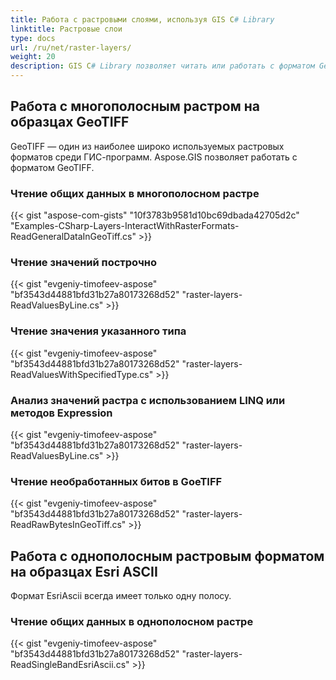 ```yaml
---
title: Работа с растровыми слоями, используя GIS C# Library
linktitle: Растровые слои
type: docs
url: /ru/net/raster-layers/
weight: 20
description: GIS C# Library позволяет читать или работать с форматом GeoTIFF, который является одним из наиболее широко используемых растровых форматов среди ГИС-программ.
---
```


## **Работа с многополосным растром на образцах GeoTIFF**
GeoTIFF — один из наиболее широко используемых растровых форматов среди ГИС-программ. Aspose.GIS позволяет работать с форматом GeoTIFF.
### **Чтение общих данных в многополосном растре**
{{< gist "aspose-com-gists" "10f3783b9581d10bc69dbada42705d2c" "Examples-CSharp-Layers-InteractWithRasterFormats-ReadGeneralDataInGeoTiff.cs" >}}
### **Чтение значений построчно**
{{< gist "evgeniy-timofeev-aspose" "bf3543d44881bfd31b27a80173268d52" "raster-layers-ReadValuesByLine.cs" >}}
### **Чтение значения указанного типа**
{{< gist "evgeniy-timofeev-aspose" "bf3543d44881bfd31b27a80173268d52" "raster-layers-ReadValuesWithSpecifiedType.cs" >}}
### **Анализ значений растра с использованием LINQ или методов Expression**
{{< gist "evgeniy-timofeev-aspose" "bf3543d44881bfd31b27a80173268d52" "raster-layers-ReadValuesByLine.cs" >}}
### **Чтение необработанных битов в GoeTIFF**
{{< gist "evgeniy-timofeev-aspose" "bf3543d44881bfd31b27a80173268d52" "raster-layers-ReadRawBytesInGeoTiff.cs" >}}

## **Работа с однополосным растровым форматом на образцах Esri ASCII**
Формат EsriAscii всегда имеет только одну полосу.
### **Чтение общих данных в однополосном растре**
{{< gist "evgeniy-timofeev-aspose" "bf3543d44881bfd31b27a80173268d52" "raster-layers-ReadSingleBandEsriAscii.cs" >}}
